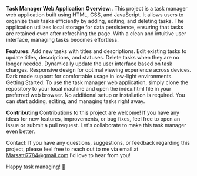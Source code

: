 **Task Manager Web Application**
**Overview:**.
This project is a task manager web application built using HTML, CSS, and JavaScript. It allows users to organize their tasks efficiently by adding, editing, and deleting tasks. The application utilizes local storage for data persistence, ensuring that tasks are retained even after refreshing the page. With a clean and intuitive user interface, managing tasks becomes effortless.

**Features:**
Add new tasks with titles and descriptions.
Edit existing tasks to update titles, descriptions, and statuses.
Delete tasks when they are no longer needed.
Dynamically update the user interface based on task changes.
Responsive design for optimal viewing experience across devices.
Dark mode support for comfortable usage in low-light environments.
Getting Started:
To use the task manager web application, simply clone the repository to your local machine and open the index.html file in your preferred web browser. No additional setup or installation is required. You can start adding, editing, and managing tasks right away.

**Contributing**
Contributions to this project are welcome! If you have any ideas for new features, improvements, or bug fixes, feel free to open an issue or submit a pull request. Let's collaborate to make this task manager even better.

Contact:
If you have any questions, suggestions, or feedback regarding this project, please feel free to reach out to me via email at Marsatti7784@gmail.com I'd love to hear from you!

Happy task managing! 🚀
